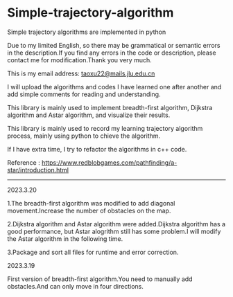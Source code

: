# Simple-trajectory-algorithm



Simple trajectory algorithms are implemented in python

Due to my limited English, so there may be grammatical or semantic errors in the description.If you find any errors in the code or description, please contact me for modification.Thank you very much.

This is my email address: taoxu22@mails.jlu.edu.cn

I will upload the algorithms and codes I have learned one after another and add simple comments for reading and understanding.

This library is mainly used to implement breadth-first algorithm, Dijkstra algorithm and Astar algorithm, and visualize their results.

This library is mainly used to record my learning trajectory algorithm process, mainly using python to chieve the algorithm.

If I have extra time, I try to refactor the algorithms in c++ code.

Reference : https://www.redblobgames.com/pathfinding/a-star/introduction.html

-----------------------------------------------------------------------------------------------------------------------------------------------


2023.3.20

1.The breadth-first algorithm was modified to add diagonal movement.Increase the number of obstacles on the map.

2.Dijkstra algorithm and Astar algorithm were added.Dijkstra algorithm has a good performance, but Astar alogrithm still has some problem.I will modify the Astar algorithm in the following time.

3.Package and sort all files for runtime and error correction.


2023.3.19

First version of breadth-first algorithm.You need to manually add obstacles.And can only move in four directions.
